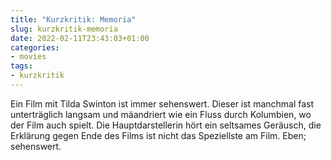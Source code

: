 ```yaml
---
title: "Kurzkritik: Memoria"
slug: kurzkritik-memoria
date: 2022-02-11T23:43:03+01:00
categories:
- movies
tags:
- kurzkritik
---
```


Ein Film mit Tilda Swinton ist immer sehenswert.
Dieser ist manchmal fast unterträglich langsam und mäandriert wie ein Fluss durch Kolumbien, wo der Film auch spielt.
Die Hauptdarstellerin hört ein seltsames Geräusch, die Erklärung gegen Ende des Films ist nicht das Speziellste am Film.
Eben; sehenswert.
